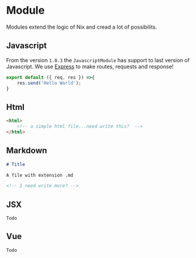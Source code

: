 # Module

Modules extend the logic of Nix and cread a lot of possibilits.

## Javascript

From the version `1.0.3` the `JavascriptModule` has support to last version of Javascript. We use [Express](https://expressjs.com/) to make routes, requests and response! 

```js
export default ({ req, res }) =>{
    res.send('Hello World');
}
```

## Html

```html
<html>
    <!-- a simple html file...need write this?  -->
</html>
```

## Markdown

```md
# Title

A file with extension .md

<!-- I need write more? -->
```

## JSX
    Todo
## Vue
    Todo